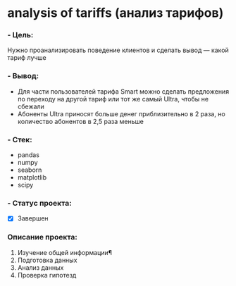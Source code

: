 
# analysis of tariffs (анализ тарифов)

### - Цель:
Нужно проанализировать поведение клиентов и сделать вывод — какой тариф лучше

### - Вывод: 
- Для части пользователей тарифа Smart можно сделать предложения по переходу на другой тариф или тот же самый Ultra, чтобы не сбежали
- Абоненты Ultra приносят больше денег приблизительно в 2 раза, но количество абонентов в 2,5 раза меньше


### - Стек: 
* pandas
* numpy
* seaborn
* matplotlib
* scipy

### - Статус проекта:
- [x] Завершен

### Описание проекта: 
1. Изучение общей информации¶
2. Подготовка данных
3. Aнализ данных
4. Проверка гипотезд
